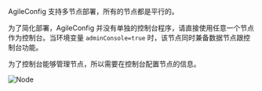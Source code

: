AgileConfig 支持多节点部署，所有的节点都是平行的。

为了简化部署，AgileConfig 并没有单独的控制台程序，请直接使用任意一个节点作为控制台。当环境变量 `adminConsole=true` 时，该节点同时兼备数据节点跟控制台功能。

为了控制台能够管理节点，所以需要在控制台配置节点的信息。

![Node](/content/projects/agileconfig/assets/node.png)